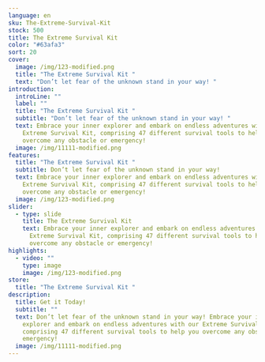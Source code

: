 ```yaml
---
language: en
sku: The-Extreme-Survival-Kit
stock: 500
title: The Extreme Survival Kit
color: "#63afa3"
sort: 20
cover:
  image: /img/123-modified.png
  title: "The Extreme Survival Kit "
  text: "Don’t let fear of the unknown stand in your way! "
introduction:
  introLine: ""
  label: ""
  title: "The Extreme Survival Kit "
  subtitle: "Don’t let fear of the unknown stand in your way! "
  text: Embrace your inner explorer and embark on endless adventures with our
    Extreme Survival Kit, comprising 47 different survival tools to help you
    overcome any obstacle or emergency!
  image: /img/11111-modified.png
features:
  title: "The Extreme Survival Kit "
  subtitle: Don’t let fear of the unknown stand in your way!
  text: Embrace your inner explorer and embark on endless adventures with our
    Extreme Survival Kit, comprising 47 different survival tools to help you
    overcome any obstacle or emergency!
  image: /img/123-modified.png
slider:
  - type: slide
    title: The Extreme Survival Kit
    text: Embrace your inner explorer and embark on endless adventures with our
      Extreme Survival Kit, comprising 47 different survival tools to help you
      overcome any obstacle or emergency!
highlights:
  - video: ""
    type: image
    image: /img/123-modified.png
store:
  title: "The Extreme Survival Kit "
description:
  title: Get it Today!
  subtitle: ""
  text: Don’t let fear of the unknown stand in your way! Embrace your inner
    explorer and embark on endless adventures with our Extreme Survival Kit,
    comprising 47 different survival tools to help you overcome any obstacle or
    emergency!
  image: /img/11111-modified.png
---
```

